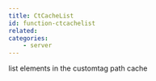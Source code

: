 ```yaml
---
title: CtCacheList
id: function-ctcachelist
related:
categories:
	- server
---
```


list elements in the customtag path cache